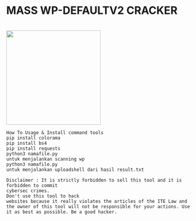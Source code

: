 # MASS WP-DEFAULTV2 CRACKER

<br>

<img src="https://i.top4top.io/p_3075y9rvz0.jpg" width="250" height="250">

```
How To Usage & Install command tools
pip install colorama
pip install bs4
pip install requests
python3 namafile.py
untuk menjalankan scanning wp
python3 namafile.py
untuk menjalankan uploadshell dari hasil result.txt
```
```
Disclaimer : It is strictly forbidden to sell this tool and it is forbidden to commit
cybersec crimes.
Don't use this tool to hack
websites because it really violates the articles of the ITE Law and the owner of this tool will not be responsible for your actions. Use it as best as possible. Be a good hacker.
```




